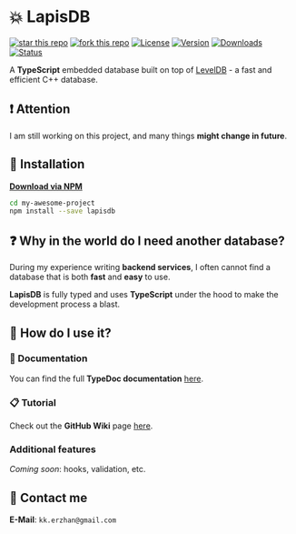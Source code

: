 # 💥 LapisDB

[![star this repo](http://githubbadges.com/star.svg?user=kekland&repo=lapisdb&style=flat)](https://github.com/kekland/lapisdb)
[![fork this repo](http://githubbadges.com/fork.svg?user=kekland&repo=lapisdb&style=flat)](https://github.com/kekland/lapisdb/fork)
[![License](https://img.shields.io/github/license/kekland/lapisdb.svg)](https://github.com/kekland/lapisdb)
[![Version](https://img.shields.io/npm/v/lapisdb.svg)](https://www.npmjs.com/package/lapisdb)
[![Downloads](https://img.shields.io/npm/dt/lapisdb.svg)](https://www.npmjs.com/package/lapisdb)
[![Status](https://travis-ci.org/kekland/lapisdb.svg?branch=master)](https://travis-ci.org/kekland/lapisdb)

A **TypeScript** embedded database built on top of [LevelDB](https://github.com/level/level) - a fast and efficient C++ database.

## ❗ Attention

I am still working on this project, and many things **might change in future**.

## 💾 Installation

[**Download via NPM**](https://https://www.npmjs.com/package/lapisdb)

```bash
cd my-awesome-project
npm install --save lapisdb
```

## ❓ Why in the world do I need another database?

During my experience writing **backend services**, I often cannot find a database that is both **fast** and **easy** to use.

**LapisDB** is fully typed and uses **TypeScript** under the hood to make the development process a blast.

## 🔨 How do I use it?

### 📕 Documentation

You can find the full **TypeDoc documentation** [here](https://kekland.github.io/lapisdb).

### 📋 Tutorial

Check out the **GitHub Wiki** page [here](https://github.com/kekland/lapisdb/wiki).

### Additional features

*Coming soon*: hooks, validation, etc.

## 📧 Contact me

**E-Mail**: `kk.erzhan@gmail.com`
